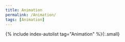 ```yaml
---
title: Animation
permalink: /Animation/
tags: [Animation]
---
```


{% include index-autolist tag="Animation" %}{:.small}
